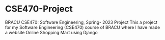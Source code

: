 # CSE470-Project
BRACU CSE470: Software Engineering, Spring- 2023 Project
This a project for my Software Engineering (CSE470) course of BRACU 
where I have made a website Online Shopping Mart 
using Django
